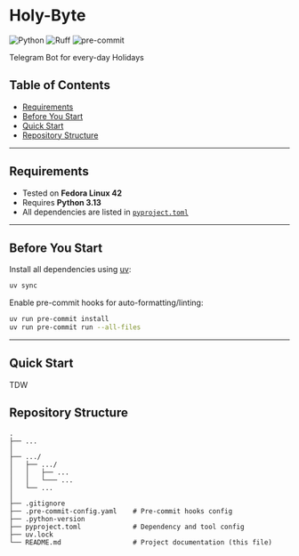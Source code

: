 # Holy-Byte

![Python](https://img.shields.io/badge/python-3.13-blue.svg)
![Ruff](https://img.shields.io/badge/style-ruff-%23cc66cc.svg?logo=ruff&logoColor=white)
![pre-commit](https://img.shields.io/badge/pre--commit-enabled-brightgreen.svg)

Telegram Bot for every-day Holidays

## Table of Contents

- [Requirements](#requirements)
- [Before You Start](#before-you-start)
- [Quick Start](#quick-start)
- [Repository Structure](#repository-structure)

---

## Requirements

- Tested on **Fedora Linux 42**
- Requires **Python 3.13**
- All dependencies are listed in [`pyproject.toml`](./pyproject.toml)

---

## Before You Start

Install all dependencies using [uv](https://docs.astral.sh/uv/):

```bash
uv sync
```

Enable pre-commit hooks for auto-formatting/linting:

```bash
uv run pre-commit install
uv run pre-commit run --all-files
```

---

## Quick Start

TDW

## Repository Structure

```text
.
├── ...
│
├── .../
│   ├── .../
│   │   ├── ...
│   │   └─── ...
│   └── ...
│
├── .gitignore
├── .pre-commit-config.yaml    # Pre-commit hooks config
├── .python-version
├── pyproject.toml             # Dependency and tool config
├── uv.lock
└── README.md                  # Project documentation (this file)
```
